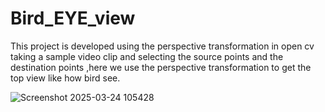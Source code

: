 # Bird_EYE_view
This project is developed using the perspective transformation in open cv taking a sample video clip and selecting the source points and  the destination points ,here we use the perspective transformation to get the top view like how bird see.

![Screenshot 2025-03-24 105428](https://github.com/user-attachments/assets/c16eb018-1282-497e-8998-d88c095ffc98)
